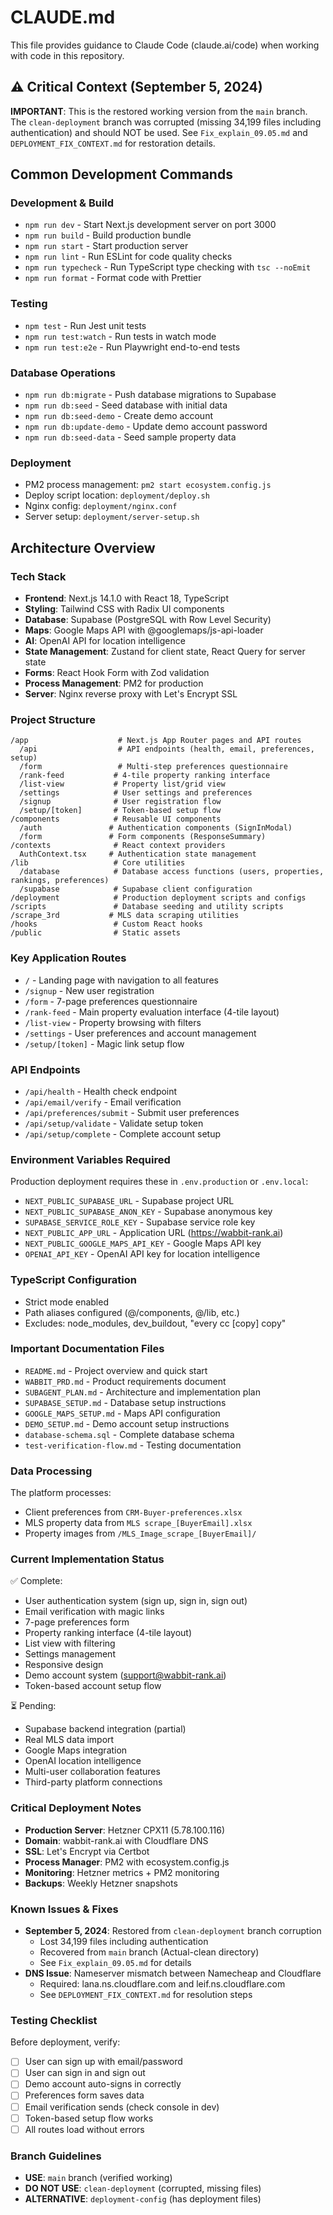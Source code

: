 # CLAUDE.md

This file provides guidance to Claude Code (claude.ai/code) when working with code in this repository.

## ⚠️ Critical Context (September 5, 2024)

**IMPORTANT**: This is the restored working version from the `main` branch. The `clean-deployment` branch was corrupted (missing 34,199 files including authentication) and should NOT be used. See `Fix_explain_09.05.md` and `DEPLOYMENT_FIX_CONTEXT.md` for restoration details.

## Common Development Commands

### Development & Build
- `npm run dev` - Start Next.js development server on port 3000
- `npm run build` - Build production bundle
- `npm run start` - Start production server
- `npm run lint` - Run ESLint for code quality checks
- `npm run typecheck` - Run TypeScript type checking with `tsc --noEmit`
- `npm run format` - Format code with Prettier

### Testing
- `npm test` - Run Jest unit tests
- `npm run test:watch` - Run tests in watch mode
- `npm run test:e2e` - Run Playwright end-to-end tests

### Database Operations
- `npm run db:migrate` - Push database migrations to Supabase
- `npm run db:seed` - Seed database with initial data
- `npm run db:seed-demo` - Create demo account
- `npm run db:update-demo` - Update demo account password
- `npm run db:seed-data` - Seed sample property data

### Deployment
- PM2 process management: `pm2 start ecosystem.config.js`
- Deploy script location: `deployment/deploy.sh`
- Nginx config: `deployment/nginx.conf`
- Server setup: `deployment/server-setup.sh`

## Architecture Overview

### Tech Stack
- **Frontend**: Next.js 14.1.0 with React 18, TypeScript
- **Styling**: Tailwind CSS with Radix UI components
- **Database**: Supabase (PostgreSQL with Row Level Security)
- **Maps**: Google Maps API with @googlemaps/js-api-loader
- **AI**: OpenAI API for location intelligence
- **State Management**: Zustand for client state, React Query for server state
- **Forms**: React Hook Form with Zod validation
- **Process Management**: PM2 for production
- **Server**: Nginx reverse proxy with Let's Encrypt SSL

### Project Structure
```
/app                    # Next.js App Router pages and API routes
  /api                  # API endpoints (health, email, preferences, setup)
  /form                 # Multi-step preferences questionnaire
  /rank-feed           # 4-tile property ranking interface
  /list-view           # Property list/grid view
  /settings            # User settings and preferences
  /signup              # User registration flow
  /setup/[token]       # Token-based setup flow
/components            # Reusable UI components
  /auth               # Authentication components (SignInModal)
  /form               # Form components (ResponseSummary)
/contexts              # React context providers
  AuthContext.tsx     # Authentication state management
/lib                   # Core utilities
  /database            # Database access functions (users, properties, rankings, preferences)
  /supabase            # Supabase client configuration
/deployment            # Production deployment scripts and configs
/scripts               # Database seeding and utility scripts
/scrape_3rd           # MLS data scraping utilities
/hooks                 # Custom React hooks
/public                # Static assets
```

### Key Application Routes
- `/` - Landing page with navigation to all features
- `/signup` - New user registration
- `/form` - 7-page preferences questionnaire
- `/rank-feed` - Main property evaluation interface (4-tile layout)
- `/list-view` - Property browsing with filters
- `/settings` - User preferences and account management
- `/setup/[token]` - Magic link setup flow

### API Endpoints
- `/api/health` - Health check endpoint
- `/api/email/verify` - Email verification
- `/api/preferences/submit` - Submit user preferences
- `/api/setup/validate` - Validate setup token
- `/api/setup/complete` - Complete account setup

### Environment Variables Required
Production deployment requires these in `.env.production` or `.env.local`:
- `NEXT_PUBLIC_SUPABASE_URL` - Supabase project URL
- `NEXT_PUBLIC_SUPABASE_ANON_KEY` - Supabase anonymous key
- `SUPABASE_SERVICE_ROLE_KEY` - Supabase service role key
- `NEXT_PUBLIC_APP_URL` - Application URL (https://wabbit-rank.ai)
- `NEXT_PUBLIC_GOOGLE_MAPS_API_KEY` - Google Maps API key
- `OPENAI_API_KEY` - OpenAI API key for location intelligence

### TypeScript Configuration
- Strict mode enabled
- Path aliases configured (@/components, @/lib, etc.)
- Excludes: node_modules, dev_buildout, "every cc [copy] copy"

### Important Documentation Files
- `README.md` - Project overview and quick start
- `WABBIT_PRD.md` - Product requirements document
- `SUBAGENT_PLAN.md` - Architecture and implementation plan
- `SUPABASE_SETUP.md` - Database setup instructions
- `GOOGLE_MAPS_SETUP.md` - Maps API configuration
- `DEMO_SETUP.md` - Demo account setup instructions
- `database-schema.sql` - Complete database schema
- `test-verification-flow.md` - Testing documentation

### Data Processing
The platform processes:
- Client preferences from `CRM-Buyer-preferences.xlsx`
- MLS property data from `MLS scrape_[BuyerEmail].xlsx`
- Property images from `/MLS_Image_scrape_[BuyerEmail]/`

### Current Implementation Status
✅ Complete:
- User authentication system (sign up, sign in, sign out)
- Email verification with magic links
- 7-page preferences form
- Property ranking interface (4-tile layout)
- List view with filtering
- Settings management
- Responsive design
- Demo account system (support@wabbit-rank.ai)
- Token-based account setup flow

⏳ Pending:
- Supabase backend integration (partial)
- Real MLS data import
- Google Maps integration
- OpenAI location intelligence
- Multi-user collaboration features
- Third-party platform connections

### Critical Deployment Notes
- **Production Server**: Hetzner CPX11 (5.78.100.116)
- **Domain**: wabbit-rank.ai with Cloudflare DNS
- **SSL**: Let's Encrypt via Certbot
- **Process Manager**: PM2 with ecosystem.config.js
- **Monitoring**: Hetzner metrics + PM2 monitoring
- **Backups**: Weekly Hetzner snapshots

### Known Issues & Fixes
- **September 5, 2024**: Restored from `clean-deployment` branch corruption
  - Lost 34,199 files including authentication
  - Recovered from `main` branch (Actual-clean directory)
  - See `Fix_explain_09.05.md` for details
- **DNS Issue**: Nameserver mismatch between Namecheap and Cloudflare
  - Required: lana.ns.cloudflare.com and leif.ns.cloudflare.com
  - See `DEPLOYMENT_FIX_CONTEXT.md` for resolution steps

### Testing Checklist
Before deployment, verify:
- [ ] User can sign up with email/password
- [ ] User can sign in and sign out
- [ ] Demo account auto-signs in correctly
- [ ] Preferences form saves data
- [ ] Email verification sends (check console in dev)
- [ ] Token-based setup flow works
- [ ] All routes load without errors

### Branch Guidelines
- **USE**: `main` branch (verified working)
- **DO NOT USE**: `clean-deployment` (corrupted, missing files)
- **ALTERNATIVE**: `deployment-config` (has deployment files)